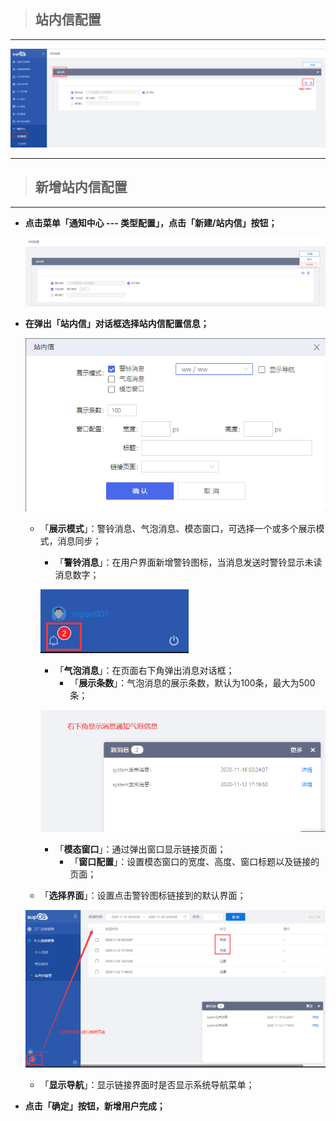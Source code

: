 > ## **站内信配置**

---

![站内信](assets/img/Notification-box.png "站内信")

---

> ## **新增站内信配置**

---

- **点击菜单「**通知中心 --- 类型配置**」，点击「**新建/站内信**」按钮；**

  ![新建站内信](assets/img/Notification-config-box.png "新建站内信")

- **在弹出「站内信」对话框选择站内信配置信息；**

  ![新建站内信](assets/img/Notification-config-box-detail.png "新建站内信")

  - 「**展示模式**」：警铃消息、气泡消息、模态窗口，可选择一个或多个展示模式，消息同步；
    - 「**警铃消息**」：在用户界面新增警铃图标，当消息发送时警铃显示未读消息数字；

    ![警铃消息](assets/img/Notification-config-box-ballShow.png "警铃消息")

    - 「**气泡消息**」：在页面右下角弹出消息对话框；
      - 「**展示条数**」：气泡消息的展示条数，默认为100条，最大为500条；

    ![气泡消息](assets/img/Notification-config-box-infoList.png "气泡消息")

    - 「**模态窗口**」：通过弹出窗口显示链接页面；
      - 「**窗口配置**」：设置模态窗口的宽度、高度、窗口标题以及链接的页面；

  - 「**选择界面**」：设置点击警铃图标链接到的默认界面；

  ![选择界面](assets/img/Notification-config-box-ballGoto.png "选择界面")

  - 「**显示导航**」：显示链接界面时是否显示系统导航菜单；
- **点击「确定」按钮，新增用户完成；**
